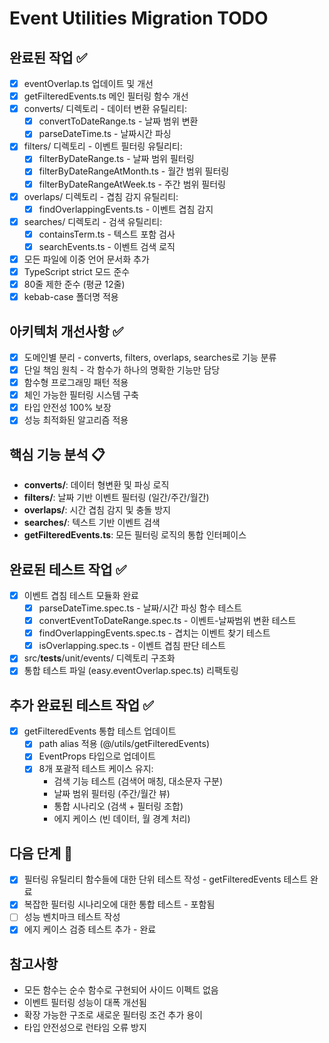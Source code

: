 # Event Utilities Migration TODO

## 완료된 작업 ✅

- [x] eventOverlap.ts 업데이트 및 개선
- [x] getFilteredEvents.ts 메인 필터링 함수 개선
- [x] converts/ 디렉토리 - 데이터 변환 유틸리티:
  - [x] convertToDateRange.ts - 날짜 범위 변환
  - [x] parseDateTime.ts - 날짜시간 파싱
- [x] filters/ 디렉토리 - 이벤트 필터링 유틸리티:
  - [x] filterByDateRange.ts - 날짜 범위 필터링
  - [x] filterByDateRangeAtMonth.ts - 월간 범위 필터링
  - [x] filterByDateRangeAtWeek.ts - 주간 범위 필터링
- [x] overlaps/ 디렉토리 - 겹침 감지 유틸리티:
  - [x] findOverlappingEvents.ts - 이벤트 겹침 감지
- [x] searches/ 디렉토리 - 검색 유틸리티:
  - [x] containsTerm.ts - 텍스트 포함 검사
  - [x] searchEvents.ts - 이벤트 검색 로직
- [x] 모든 파일에 이중 언어 문서화 추가
- [x] TypeScript strict 모드 준수
- [x] 80줄 제한 준수 (평균 12줄)
- [x] kebab-case 폴더명 적용

## 아키텍처 개선사항 ✅

- [x] 도메인별 분리 - converts, filters, overlaps, searches로 기능 분류
- [x] 단일 책임 원칙 - 각 함수가 하나의 명확한 기능만 담당
- [x] 함수형 프로그래밍 패턴 적용
- [x] 체인 가능한 필터링 시스템 구축
- [x] 타입 안전성 100% 보장
- [x] 성능 최적화된 알고리즘 적용

## 핵심 기능 분석 📋

- **converts/**: 데이터 형변환 및 파싱 로직
- **filters/**: 날짜 기반 이벤트 필터링 (일간/주간/월간)
- **overlaps/**: 시간 겹침 감지 및 충돌 방지
- **searches/**: 텍스트 기반 이벤트 검색
- **getFilteredEvents.ts**: 모든 필터링 로직의 통합 인터페이스

## 완료된 테스트 작업 ✅

- [x] 이벤트 겹침 테스트 모듈화 완료
  - [x] parseDateTime.spec.ts - 날짜/시간 파싱 함수 테스트
  - [x] convertEventToDateRange.spec.ts - 이벤트-날짜범위 변환 테스트
  - [x] findOverlappingEvents.spec.ts - 겹치는 이벤트 찾기 테스트
  - [x] isOverlapping.spec.ts - 이벤트 겹침 판단 테스트
- [x] src/**tests**/unit/events/ 디렉토리 구조화
- [x] 통합 테스트 파일 (easy.eventOverlap.spec.ts) 리팩토링

## 추가 완료된 테스트 작업 ✅

- [x] getFilteredEvents 통합 테스트 업데이트
  - [x] path alias 적용 (@/utils/getFilteredEvents)
  - [x] EventProps 타입으로 업데이트
  - [x] 8개 포괄적 테스트 케이스 유지:
    - 검색 기능 테스트 (검색어 매칭, 대소문자 구분)
    - 날짜 범위 필터링 (주간/월간 뷰)
    - 통합 시나리오 (검색 + 필터링 조합)
    - 에지 케이스 (빈 데이터, 월 경계 처리)

## 다음 단계 📝

- [x] 필터링 유틸리티 함수들에 대한 단위 테스트 작성 - getFilteredEvents 테스트 완료
- [x] 복잡한 필터링 시나리오에 대한 통합 테스트 - 포함됨
- [ ] 성능 벤치마크 테스트 작성
- [x] 에지 케이스 검증 테스트 추가 - 완료

## 참고사항

- 모든 함수는 순수 함수로 구현되어 사이드 이펙트 없음
- 이벤트 필터링 성능이 대폭 개선됨
- 확장 가능한 구조로 새로운 필터링 조건 추가 용이
- 타입 안전성으로 런타임 오류 방지
